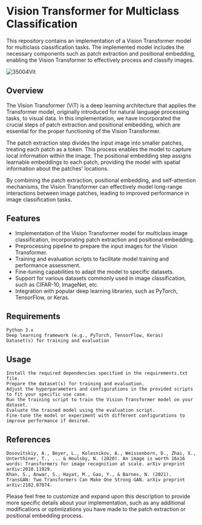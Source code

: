 #  Vision Transformer for Multiclass Classification

This repository contains an implementation of a Vision Transformer model for multiclass classification tasks. The implemented model includes the necessary components such as patch extraction and positional embedding, enabling the Vision Transformer to effectively process and classify images.


![35004Vit](https://github.com/mohammadr8za/VisionTransformer/assets/72736177/17435f3f-6a0a-47ea-b2f6-dce5475f99a6)

## Overview

The Vision Transformer (ViT) is a deep learning architecture that applies the Transformer model, originally introduced for natural language processing tasks, to visual data. In this implementation, we have incorporated the crucial steps of patch extraction and positional embedding, which are essential for the proper functioning of the Vision Transformer.

The patch extraction step divides the input image into smaller patches, treating each patch as a token. This process enables the model to capture local information within the image. The positional embedding step assigns learnable embeddings to each patch, providing the model with spatial information about the patches' locations.

By combining the patch extraction, positional embedding, and self-attention mechanisms, the Vision Transformer can effectively model long-range interactions between image patches, leading to improved performance in image classification tasks.

## Features

* Implementation of the Vision Transformer model for multiclass image classification, incorporating patch extraction and positional embedding.
* Preprocessing pipeline to prepare the input images for the Vision Transformer.
* Training and evaluation scripts to facilitate model training and performance assessment.
* Fine-tuning capabilities to adapt the model to specific datasets.
* Support for various datasets commonly used in image classification, such as CIFAR-10, ImageNet, etc.
* Integration with popular deep learning libraries, such as PyTorch, TensorFlow, or Keras.


## Requirements

    Python 3.x
    Deep learning framework (e.g., PyTorch, TensorFlow, Keras)
    Dataset(s) for training and evaluation

## Usage

    Install the required dependencies specified in the requirements.txt file.
    Prepare the dataset(s) for training and evaluation.
    Adjust the hyperparameters and configurations in the provided scripts to fit your specific use case.
    Run the training script to train the Vision Transformer model on your dataset.
    Evaluate the trained model using the evaluation script.
    Fine-tune the model or experiment with different configurations to improve performance if desired.

## References

    Dosovitskiy, A., Beyer, L., Kolesnikov, A., Weissenborn, D., Zhai, X., Unterthiner, T., ... & Houlsby, N. (2020). An image is worth 16x16 words: Transformers for image recognition at scale. arXiv preprint arXiv:2010.11929.
    Khan, S., Anwar, S., Hayat, M., Gao, Y., & Barnes, N. (2021). TransGAN: Two Transformers Can Make One Strong GAN. arXiv preprint arXiv:2102.07074.

Please feel free to customize and expand upon this description to provide more specific details about your implementation, such as any additional modifications or optimizations you have made to the patch extraction or positional embedding process.
